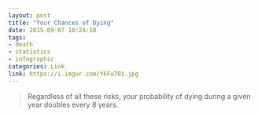 ```yaml
---
layout: post
title: "Your Chances of Dying"
date: 2015-09-07 10:24:18
tags:
- death
- statistics
- infographic
categories: Link
link: https://i.imgur.com/Y6Fu7O1.jpg
---
```


> Regardless of all these risks, your probability of dying during a given year doubles every 8 years.